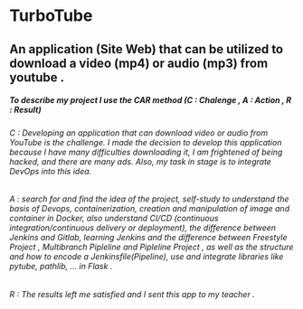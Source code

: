#  TurboTube
## An application (Site Web) that can be utilized to download a video (mp4) or audio (mp3) from youtube .
##### To describe my project I use the CAR method (C : Chalenge , A : Action , R : Result)
###### C : Developing an application that can download video or audio from YouTube is the challenge. I made the decision to develop this application because I have many difficulties downloading it, I am frightened of being hacked, and there are many ads. Also, my task in stage is to integrate DevOps into this idea.
###### A : search for and find the idea of the project, self-study to understand the basis of Devops, containerization, creation and manipulation of image and container in Docker, also understand CI/CD (continuous integration/continuous delivery or deployment), the difference between Jenkins and Gitlab, learning Jenkins and the difference between Freestyle Project , Multibranch Pipleline and Pipleline Project , as well as the structure and how to encode a Jenkinsfile(Pipeline), use and integrate libraries like pytube, pathlib, ... in Flask . 
###### R : The results left me satisfied and I sent this app to my teacher . 
